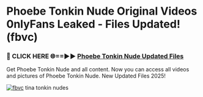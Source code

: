 # Phoebe Tonkin Nude Original Videos 0nlyFans Leaked - Files Updated! (fbvc)

<h3>🔴 CLICK HERE 🌐==►► <a href="https://tinyurl.com/yc6ubb5a" rel="nofollow">Phoebe Tonkin Nude Updated Files</a></h3>

Get Phoebe Tonkin Nude and all content. Now you can access all videos and pictures of Phoebe Tonkin Nude. New Updated Files 2025!

[![fbvc](https://i.imgur.com/7eu0CRL.gif)](https://tinyurl.com/yc6ubb5a)
tina tonkin nudes
